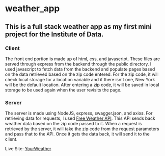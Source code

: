 # weather_app
## This is a full stack weather app as my first mini project for the Institute of Data.

### Client
The front end portion is made up of html, css, and javascript. These files are served through express from the backend through the public directory.
I used javascript to fetch data from the backend and populate pages based on the data retrieved based on the zip code entered. For the zip code, it
will check local storage for a location variable and if there isn't one, New York will be the default location. After entering a zip code, it will
be saved in local storage to be used again when the user revisits the page.

### Server
The server is made using NodeJS, express, swagger.json, and axios. For retrieving data for requests, I used [Free Weather API](https://www.weatherapi.com/).
This API sends back weather data based on the zip code passed to it. When a request is retrieved by the server, it will take the zip code from the request
parameters and pass that to the API. Once it gets the data back, it will send it to the client.

Live Site: [YourWeather](https://yourweather-qm3i.onrender.com/index.html)
